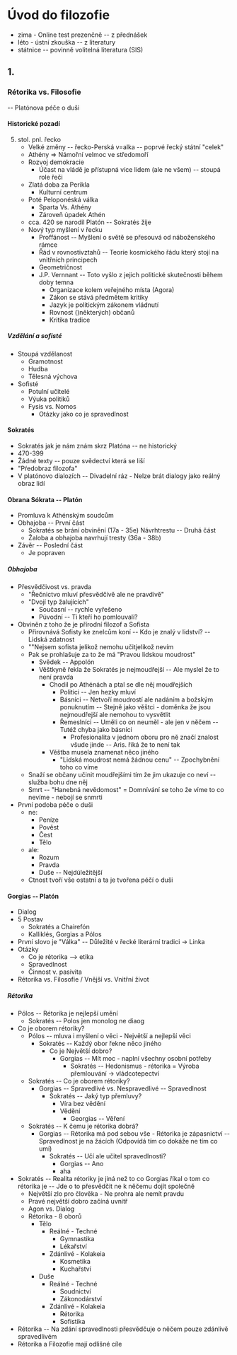 # Úvod do filozofie
- zima - Online test prezenčně -- z přednášek
- léto - ústní zkouška -- z literatury
- státnice -- povinně volitelná literatura (SIS)
## 1.
### Rétorika vs. Filosofie
-- Platónova péče o duši
#### Historické pozadí
5. stol. pnl. řecko
	- Velké změny -- řecko-Perská v=alka -- poprvé řecký státní "celek"
	- Athény => Námořní velmoc ve středomoří
	- Rozvoj demokracie
		- Účast na vládě je přístupná více lidem (ale ne všem) -- stoupá role řeči
	- Zlatá doba za Perikla
		- Kulturní centrum
	- Poté Peloponéská válka
		- Sparta Vs. Athény
		- Zároveň úpadek Athén
	- cca. 420 se narodil Platón -- Sokratés žije
	- Nový typ myšlení v řecku
		- Proffánost -- Myšlení o světě se přesouvá od náboženského rámce
		- Řád v rovnostivztahů -- Teorie kosmického řádu který stojí na vnitřních principech
		- Geometričnost
		- J.P. Vernnant -- Toto vyšlo z jejich politické skutečnosti během doby temna
			- Organizace kolem veřejného místa (Agora)
			- Zákon se stává předmětem kritiky
			- Jazyk je politickým zákonem vládnutí
			- Rovnost ()některých) občanů
			- Kritika tradice
##### Vzdělání a sofisté
- Stoupá vzdělanost
	- Gramotnost
	- Hudba
	- Tělesná výchova
- Sofisté
	- Potulní učitelé
	- Výuka politiků
	- Fysis vs. Nomos
		- Otázky jako co je spravedlnost
#### Sokratés
- Sokratés jak je nám znám skrz Platóna -- ne historický
- 470-399
- Žádné texty -- pouze svědectví která se liší
- "Pŕedobraz filozofa"
- V platónovo dialozích -- Divadelní ráz - Nelze brát dialogy jako reálný obraz lidí
#### Obrana Sókrata -- Platón
- Promluva k Athénským soudcům
- Obhajoba -- První část
	- Sokratés se brání obvinění (17a - 35e)
Návrhtrestu -- Druhá část
	- Žaloba a obhajoba navrhují tresty (36a - 38b)
- Závěr -- Poslední část
	- Je popraven

##### Obhajoba
- Přesvědčivost vs. pravda
	- "Řečnictvo mluví přesvědčivě ale ne pravdivě"
	- "Dvojí typ žalujících"
		- Současní -- rychle vyřešeno
		- Púvodní -- Ti kteří ho pomlouvali?
- Obviněn z toho že je přírodní filozof a Sofista
	- Přirovnává Sofisty ke znelcům koní -- Kdo je znalý v lidství? -- Lidská zdatnost
	- ""Nejsem sofista jelikož nemohu učitjelikož nevím
	- Pak se prohlašuje za to že má "Pravou lidskou moudrost"
		- Svědek -- Appolón
		- Věštkyně řekla že Sokratés je nejmoudřejší -- Ale myslel že to není pravda
			- Chodil po Athénách a ptal se dle něj moudřejších
				- Politici -- Jen hezky mluví
				- Básníci -- Netvoří moudrostí ale nadáním a božským ponuknutím -- Stejně jako věštci - doměnka že jsou nejmoudřejší ale nemohou to vysvětlit
				- Řemeslníci -- Uměli co on neuměl - ale jen v něčem -- Tutéž chyba jako básníci
					- Profesionalita v jednom oboru pro ně značí znalost všude jinde -- Aris. říká že to není tak
			- Věštba musela znamenat něco jiného
				- "Lidská moudrost nemá žádnou cenu" -- Zpochybnění toho co víme
	- Snaží se občany učinit moudřejšími tím že jim ukazuje co neví -- služba bohu dne něj
	- Smrt -- "Hanebná nevědomost" = Domnívání se toho že víme to co nevíme - nebojí se snmrti
- První podoba péče o duši
	- ne:
		- Peníze
		- Pověst
		- Čest
		- Tělo
	- ale:
		- Rozum
		- Pravda
		- Duše -- Nejdúležitější
	- Ctnost tvoří vše ostatní a ta je tvořena péčí o duši
#### Gorgias -- Platón
- Dialog
- 5 Postav
	- Sokratés a Chairefón
	- Kalliklés, Gorgias a Pólos
- První slovo je "Válka" -- Důležité v řecké literární tradici -> Linka
- Otázky
	- Co je rétorika --> etika
	- Spravedlnost
	- Činnost v. pasivita
- Rétorika vs. Filosofie / Vnější vs. Vnitřní život
##### Rétorika
- Pólos -- Rétorika je nejlepší umění
	- Sokratés -- Polos jen monolog ne diaog
- Co je oborem rétoriky?
	- Pólos -- mluva i myšlení o věci - Největší a nejlepší věci
		- Sokratés -- Každý obor řekne něco jiného
			- Co je Největší dobro?
				- Gorgias -- Mít moc - naplní všechny osobní potřeby
					- Sokratés -- Hedonismus - rétorika = Výroba přemlouvání -> vládcotepectví
	- Sokratés -- Co je oborem rétoriky?
		- Gorgias -- Spravedlivé vs. Nespravedlivé -- Spravedlnost
			- Sokratés -- Jaký typ přemluvy?
				- Víra bez vědění
				- Vědění
					- Georgias -- Věření
	- Sokratés -- K čemu je rétorika dobrá?
		- Gorgias -- Rétorika má pod sebou vše - Rétorika je zápasnictví -- Spravedlnost je na žácích (Odpovídá tím co dokáže ne tím co umí)
			- Sokratés -- Učí ale učitel spravedlnosti?
				- Gorgias -- Ano
				- aha
- Sokratés -- Realita rétoriky je jiná než to co Gorgias říkal o tom co rétorika je -- Jde o to přesvědčit ne k něčemu dojít společně
	- Největší zlo pro člověka - Ne prohra ale nemít pravdu
	- Pravé největší dobro začíná uvnitř
	- Agon vs. Dialog
	- Rétorika - 8 oborů
		- Tělo
			- Reálné - Techné
				- Gymnastika
				- Lékařství
			- Zdánlivé - Kolakeia
				- Kosmetika
				- Kuchařství
		- Duše
			- Reálné - Techné
				- Soudnictví
				- Zákonodárství
			- Zdánlivé - Kolakeia
				- Rétorika
				- Sofistika
- Rétorika -- Na zdání spravedlnosti přesvědčuje o něčem pouze zdánlivě spravedlivém
- Rétorika a Filozofie mají odlišné cíle
